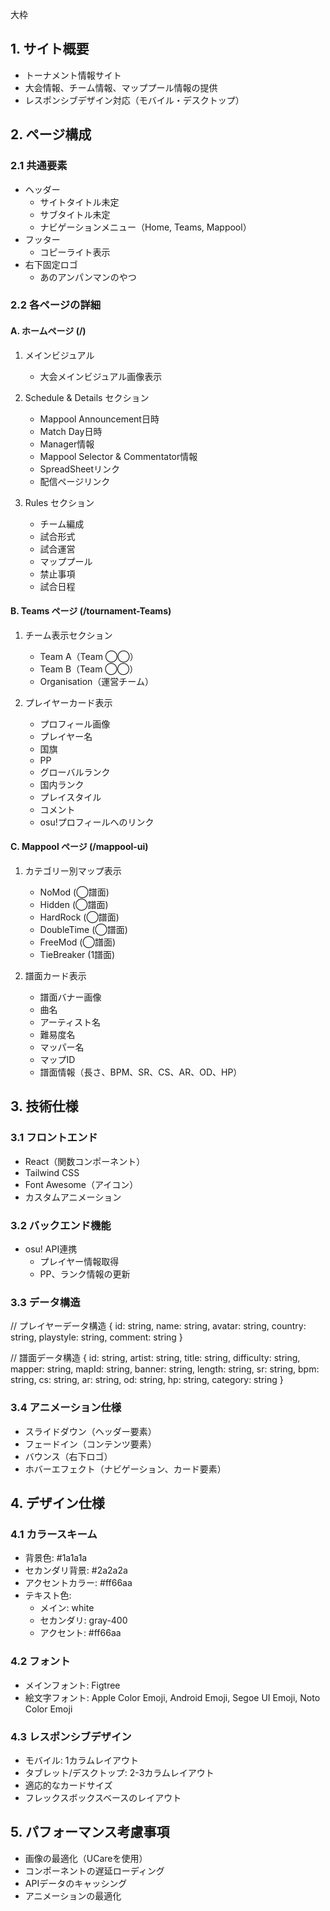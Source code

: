 大枠

## 1. サイト概要
- トーナメント情報サイト
- 大会情報、チーム情報、マッププール情報の提供
- レスポンシブデザイン対応（モバイル・デスクトップ）

## 2. ページ構成
### 2.1 共通要素
- ヘッダー
  - サイトタイトル未定
  - サブタイトル未定
  - ナビゲーションメニュー（Home, Teams, Mappool）
- フッター
  - コピーライト表示
- 右下固定ロゴ
  - あのアンパンマンのやつ

### 2.2 各ページの詳細

#### A. ホームページ (/)
1. メインビジュアル
   - 大会メインビジュアル画像表示

2. Schedule & Details セクション
   - Mappool Announcement日時
   - Match Day日時
   - Manager情報
   - Mappool Selector & Commentator情報
   - SpreadSheetリンク
   - 配信ページリンク

3. Rules セクション
   - チーム編成
   - 試合形式
   - 試合運営
   - マッププール
   - 禁止事項
   - 試合日程

#### B. Teams ページ (/tournament-Teams)
1. チーム表示セクション
   - Team A（Team ◯◯）
   - Team B（Team ◯◯）
   - Organisation（運営チーム）

2. プレイヤーカード表示
   - プロフィール画像
   - プレイヤー名
   - 国旗
   - PP
   - グローバルランク
   - 国内ランク
   - プレイスタイル
   - コメント
   - osu!プロフィールへのリンク

#### C. Mappool ページ (/mappool-ui)
1. カテゴリー別マップ表示
   - NoMod (◯譜面)
   - Hidden (◯譜面)
   - HardRock (◯譜面)
   - DoubleTime (◯譜面)
   - FreeMod (◯譜面)
   - TieBreaker (1譜面)

2. 譜面カード表示
   - 譜面バナー画像
   - 曲名
   - アーティスト名
   - 難易度名
   - マッパー名
   - マップID
   - 譜面情報（長さ、BPM、SR、CS、AR、OD、HP）

## 3. 技術仕様

### 3.1 フロントエンド
- React（関数コンポーネント）
- Tailwind CSS
- Font Awesome（アイコン）
- カスタムアニメーション

### 3.2 バックエンド機能
- osu! API連携
  - プレイヤー情報取得
  - PP、ランク情報の更新

### 3.3 データ構造
// プレイヤーデータ構造
{
  id: string,
  name: string,
  avatar: string,
  country: string,
  playstyle: string,
  comment: string
}

// 譜面データ構造
{
  id: string,
  artist: string,
  title: string,
  difficulty: string,
  mapper: string,
  mapId: string,
  banner: string,
  length: string,
  sr: string,
  bpm: string,
  cs: string,
  ar: string,
  od: string,
  hp: string,
  category: string
}
### 3.4 アニメーション仕様
- スライドダウン（ヘッダー要素）
- フェードイン（コンテンツ要素）
- バウンス（右下ロゴ）
- ホバーエフェクト（ナビゲーション、カード要素）

## 4. デザイン仕様

### 4.1 カラースキーム
- 背景色: #1a1a1a
- セカンダリ背景: #2a2a2a
- アクセントカラー: #ff66aa
- テキスト色:
  - メイン: white
  - セカンダリ: gray-400
  - アクセント: #ff66aa

### 4.2 フォント
- メインフォント: Figtree
- 絵文字フォント: Apple Color Emoji, Android Emoji, Segoe UI Emoji, Noto Color Emoji

### 4.3 レスポンシブデザイン
- モバイル: 1カラムレイアウト
- タブレット/デスクトップ: 2-3カラムレイアウト
- 適応的なカードサイズ
- フレックスボックスベースのレイアウト

## 5. パフォーマンス考慮事項
- 画像の最適化（UCareを使用）
- コンポーネントの遅延ローディング
- APIデータのキャッシング
- アニメーションの最適化

